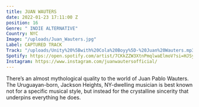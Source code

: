 ```yaml
---
title: JUAN WAUTERS
date: 2022-01-23 17:11:00 Z
position: 16
Genre: " INDIE ALTERNATIVE"
Country: NYC
Image: "/uploads/Juan_Wauters.jpg"
Label: CAPTURED TRACK
Track: "/uploads/Unity%20%5Bwith%20Cola%20Boyy%5D-%20Juan%20Wauters.mp3"
Spotify: https://open.spotify.com/artist/7CKkZZW3XtnPmqlwaElmoV?si=HJSy2U1iSEyinrub3HjNLw
Instagram: https://www.instagram.com/juanwautersofficial/
---
```


There’s an almost mythological quality to the world of Juan Pablo Wauters. The Uruguayan-born, Jackson Heights, NY-dwelling musician is best known not for a specific musical style, but instead for the crystalline sincerity that underpins everything he does.